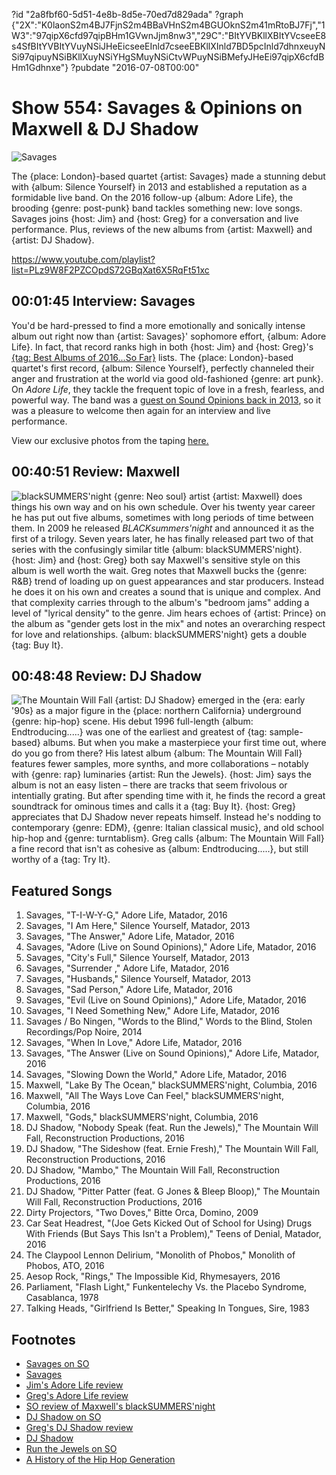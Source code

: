 ?id "2a8fbf60-5d51-4e8b-8d5e-70ed7d829ada"
?graph {"2X":"K0laonS2m4BJ7FjnS2m4BBaVHnS2m4BGUOknS2m41mRtoBJ7Fj","1W3":"97qipX6cfd97qipBHm1GVwnJjm8nw3","29C":"BItYVBKllXBItYVcseeE8s4SfBItYVBItYVuyNSiJHeEicseeEInld7cseeEBKllXInld7BD5pcInld7dhnxeuyNSi97qipuyNSiBKllXuyNSiYHgSMuyNSiCtvWPuyNSiBMefyJHeEi97qipX6cfdBHm1Gdhnxe"}
?pubdate "2016-07-08T00:00"
# Show 554: Savages & Opinions on Maxwell & DJ Shadow

![Savages](https://static.soundopinions.org/images/2016/savages_web.jpg)

The {place: London}-based quartet {artist: Savages} made a stunning debut with {album: Silence Yourself}  in 2013 and established a reputation as a formidable live band. On the 2016 follow-up {album: Adore Life}, the brooding {genre: post-punk} band tackles something new: love songs. Savages joins {host: Jim} and {host: Greg} for a conversation and live performance. Plus, reviews of the new albums from {artist: Maxwell} and {artist: DJ Shadow}.

https://www.youtube.com/playlist?list=PLz9W8F2PZCOpdS72GBqXat6X5RqFt51xc

## 00:01:45 Interview: Savages

You'd be hard-pressed to find a more emotionally and sonically intense album out right now than {artist: Savages}' sophomore effort, {album: Adore Life}. In fact, that record ranks high in both {host: Jim} and {host: Greg}'s [{tag: Best Albums of 2016...So Far}](/show/553) lists. The {place: London}-based quartet's first record, {album: Silence Yourself}, perfectly channeled their anger and frustration at the world via good old-fashioned {genre: art punk}. On *Adore Life*, they tackle the frequent topic of love in a fresh, fearless, and powerful way. The band was a [guest on Sound Opinions back in 2013](/show/409/#savages), so it was a pleasure to welcome then again for an interview and live performance.

View our exclusive photos from the taping [here.](https://www.flickr.com/photos/soundopinions/albums/72157668476901006)


## 00:40:51 Review: Maxwell
![blackSUMMERS'night](https://static.soundopinions.org/assets/554/1W30.jpg)
   {genre: Neo soul} artist {artist: Maxwell} does things his own way and on his own schedule. Over his twenty year career he has put out five albums, sometimes with long periods of time between them.  In 2009 he released *BLACKsummers'night* and announced it as the first of a trilogy. Seven years later, he has finally released part two of that series with the confusingly similar title {album: blackSUMMERS'night}. {host: Jim} and {host: Greg} both say Maxwell's sensitive style on this album is well worth the wait. Greg notes that Maxwell bucks the {genre: R&B} trend of loading up on guest appearances and star producers. Instead he does it on his own and creates a sound that is unique and complex. And that complexity carries through to the album's "bedroom jams" adding a level of "lyrical density" to the genre. Jim hears echoes of {artist: Prince} on the album as "gender gets lost in the mix" and notes an overarching respect for love and relationships. {album: blackSUMMERS'night} gets a double {tag: Buy It}. 

## 00:48:48 Review: DJ Shadow
![The Mountain Will Fall](https://static.soundopinions.org/assets/554/29C0.jpg)
{artist: DJ Shadow} emerged in the {era: early '90s} as a major figure in the {place: northern California} underground {genre: hip-hop} scene. His debut 1996 full-length {album: Endtroducing.....} was one of the earliest and greatest of {tag: sample-based} albums. But when you make a masterpiece your first time out, where do you go from there? His latest album {album: The Mountain Will Fall} features fewer samples, more synths, and more collaborations – notably with {genre: rap} luminaries {artist: Run the Jewels}. {host: Jim} says the album is not an easy listen – there are tracks that seem frivolous or intentially grating. But after spending time with it, he finds the record a great soundtrack for ominous times and calls it a {tag: Buy It}. {host: Greg} appreciates that DJ Shadow never repeats himself. Instead he's nodding to contemporary {genre: EDM}, {genre: Italian classical music}, and old school hip-hop and {genre: turntablism}. Greg calls {album: The Mountain Will Fall} a fine record that isn't as cohesive as {album: Endtroducing.....}, but still worthy of a {tag: Try It}.


## Featured Songs
1. Savages, "T-I-W-Y-G," Adore Life, Matador, 2016
1. Savages, "I Am Here," Silence Yourself, Matador, 2013
1. Savages, "The Answer," Adore Life, Matador, 2016
1. Savages, "Adore (Live on Sound Opinions)," Adore Life, Matador, 2016
1. Savages, "City's Full," Silence Yourself, Matador, 2013
1. Savages, "Surrender ," Adore Life, Matador, 2016
1. Savages, "Husbands," Silence Yourself, Matador, 2013
1. Savages, "Sad Person," Adore Life, Matador, 2016
1. Savages, "Evil (Live on Sound Opinions)," Adore Life, Matador, 2016
1. Savages, "I Need Something New," Adore Life, Matador, 2016
1. Savages / Bo Ningen, "Words to the Blind," Words to the Blind, Stolen Recordings/Pop Noire, 2014
1. Savages, "When In Love," Adore Life, Matador, 2016
1. Savages, "The Answer (Live on Sound Opinions)," Adore Life, Matador, 2016
1. Savages, "Slowing Down the World," Adore Life, Matador, 2016
1. Maxwell, "Lake By The Ocean," blackSUMMERS'night, Columbia, 2016
1. Maxwell, "All The Ways Love Can Feel," blackSUMMERS'night, Columbia, 2016
1. Maxwell, "Gods," blackSUMMERS'night, Columbia, 2016
1. DJ Shadow, "Nobody Speak (feat. Run the Jewels)," The Mountain Will Fall, Reconstruction Productions, 2016
1. DJ Shadow, "The Sideshow (feat. Ernie Fresh)," The Mountain Will Fall, Reconstruction Productions, 2016
1. DJ Shadow, "Mambo," The Mountain Will Fall, Reconstruction Productions, 2016
1. DJ Shadow, "Pitter Patter (feat. G Jones & Bleep Bloop)," The Mountain Will Fall, Reconstruction Productions, 2016
1. Dirty Projectors, "Two Doves," Bitte Orca, Domino, 2009
1. Car Seat Headrest, "(Joe Gets Kicked Out of School for Using) Drugs With Friends (But Says This Isn't a Problem)," Teens of Denial, Matador, 2016
1. The Claypool Lennon Delirium, "Monolith of Phobos," Monolith of Phobos, ATO, 2016
1. Aesop Rock, "Rings," The Impossible Kid, Rhymesayers, 2016
1. Parliament, "Flash Light," Funkentelechy Vs. the Placebo Syndrome, Casablanca, 1978
1. Talking Heads, "Girlfriend Is Better," Speaking In Tongues, Sire, 1983




## Footnotes
- [Savages on SO](/show/409/#savages)
- [Savages](http://savagesband.com/)
- [Jim's Adore Life review](https://www.wbez.org/shows/jim-derogatis/adore-life-adore-savages/0215d809-584c-4aa1-85c7-4cd654e53a00)
- [Greg's Adore Life review](http://www.chicagotribune.com/entertainment/music/kot/sc-music-savages-ent-0115-20160115-column.html)
- [SO review of Maxwell's blackSUMMERS'night](/show/189/#maxwell)
- [DJ Shadow on SO](/show/50/)
- [Greg's DJ Shadow review](http://www.chicagotribune.com/entertainment/music/kot/sc-dj-shadow-ent-0624-20160624-column.html)
- [DJ Shadow](http://djshadow.com/)
- [Run the Jewels on SO](/show/481/)
- [A History of the Hip Hop Generation](/show/15/)
